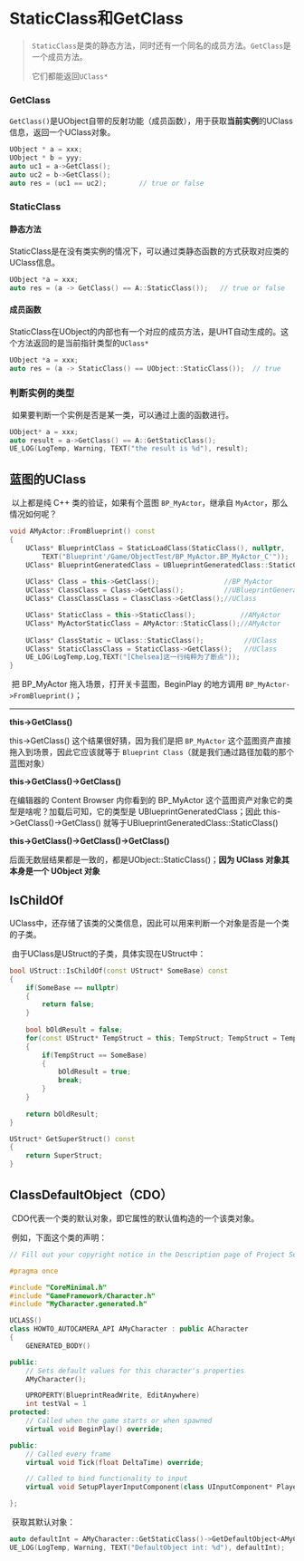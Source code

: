 # StaticClass和GetClass

> `StaticClass`是类的静态方法，同时还有一个同名的成员方法。`GetClass`是一个成员方法。
>
> 它们都能返回`UClass*`

### GetClass

​	`GetClass()`是UObject自带的反射功能（成员函数），用于获取**当前实例**的UClass信息，返回一个UClass对象。

```C++
UObject * a = xxx;
UObject * b = yyy;
auto uc1 = a->GetClass();
auto uc2 = b->GetClass();
auto res = (uc1 == uc2);		// true or false
```

### StaticClass

#### 静态方法

​	StaticClass是在没有类实例的情况下，可以通过类静态函数的方式获取对应类的UClass信息。

```C++
UObject *a = xxx;
auto res = (a -> GetClass() == A::StaticClass());	// true or false
```

#### 成员函数

​	StaticClass在UObject的内部也有一个对应的成员方法，是UHT自动生成的。这个方法返回的是当前指针类型的`UClass*`

```C++
UObject *a = xxx;
auto res = (a -> StaticClass() == UObject::StaticClass());	// true
```

### 判断实例的类型

​	如果要判断一个实例是否是某一类，可以通过上面的函数进行。

```C++
UObject* a = xxx;
auto result = a->GetClass() == A::GetStaticClass();
UE_LOG(LogTemp, Warning, TEXT("the result is %d"), result);
```

## 蓝图的UClass

​	以上都是纯 C++ 类的验证，如果有个蓝图 `BP_MyActor`，继承自 `MyActor`，那么情况如何呢？

```cpp
void AMyActor::FromBlueprint() const
{
	UClass* BlueprintClass = StaticLoadClass(StaticClass(), nullptr,
	    TEXT("Blueprint'/Game/ObjectTest/BP_MyActor.BP_MyActor_C'"));
	UClass* BlueprintGeneratedClass = UBlueprintGeneratedClass::StaticClass();
	
	UClass* Class = this->GetClass();                //BP_MyActor
	UClass* ClassClass = Class->GetClass();          //UBlueprintGeneratedClass
	UClass* ClassClassClass = ClassClass->GetClass();//UClass

	UClass* StaticClass = this->StaticClass();           //AMyActor
	UClass* MyActorStaticClass = AMyActor::StaticClass();//AMyActor
	
	UClass* ClassStatic = UClass::StaticClass();          //UClass
	UClass* StaticClassClass = StaticClass->GetClass();   //UClass
	UE_LOG(LogTemp,Log,TEXT("[Chelsea]这一行纯粹为了断点"));
}
```

​	把 BP_MyActor 拖入场景，打开关卡蓝图，BeginPlay 的地方调用 `BP_MyActor->FromBlueprint()`；

---

**this->GetClass()**

this->GetClass() 这个结果很好猜，因为我们是把 `BP_MyActor` 这个蓝图资产直接拖入到场景，因此它应该就等于 `Blueprint Class`（就是我们通过路径加载的那个蓝图对象）

**this->GetClass()->GetClass()**

在编辑器的 Content Browser 内你看到的 BP_MyActor 这个蓝图资产对象它的类型是啥呢？加载后可知，它的类型是 UBlueprintGeneratedClass；因此 this->GetClass()->GetClass() 就等于UBlueprintGeneratedClass::StaticClass()

**this->GetClass()->GetClass()->GetClass()**

后面无数层结果都是一致的，都是UObject::StaticClass()；**因为 UClass 对象其本身是一个 UObject 对象**

## IsChildOf

​	UClass中，还存储了该类的父类信息，因此可以用来判断一个对象是否是一个类的子类。

​	由于UClass是UStruct的子类，具体实现在UStruct中：

```C++
bool UStruct::IsChildOf(const UStruct* SomeBase) const
{
	if(SomeBase == nullptr)
    {
        return false;
    }
    
    bool bOldResult = false;
    for(const UStruct* TempStruct = this; TempStruct; TempStruct = TempStruct->GetSuperStruct())
    {
        if(TempStruct == SomeBase)
        {
            bOldResult = true;
            break;
        }
	}
    
    return bOldResult;
}

UStruct* GetSuperStruct() const
{
	return SuperStruct;
}
```

## ClassDefaultObject（CDO）

​	CDO代表一个类的默认对象，即它属性的默认值构造的一个该类对象。

​	例如，下面这个类的声明：

```C++
// Fill out your copyright notice in the Description page of Project Settings.

#pragma once

#include "CoreMinimal.h"
#include "GameFramework/Character.h"
#include "MyCharacter.generated.h"

UCLASS()
class HOWTO_AUTOCAMERA_API AMyCharacter : public ACharacter
{
	GENERATED_BODY()

public:
	// Sets default values for this character's properties
	AMyCharacter();

	UPROPERTY(BlueprintReadWrite, EditAnywhere)
    int testVal = 1
protected:
	// Called when the game starts or when spawned
	virtual void BeginPlay() override;

public:	
	// Called every frame
	virtual void Tick(float DeltaTime) override;

	// Called to bind functionality to input
	virtual void SetupPlayerInputComponent(class UInputComponent* PlayerInputComponent) override;

};

```

​	获取其默认对象：

```C++
auto defaultInt = AMyCharacter::GetStaticClass()->GetDefaultObject<AMyCharacter>()->testVal;
UE_LOG(LogTemp, Warning, TEXT("DefaultObject int: %d"), defaultInt);
```

